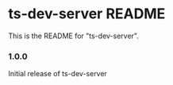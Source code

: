 # ts-dev-server README

This is the README for "ts-dev-server".

### 1.0.0

Initial release of ts-dev-server

